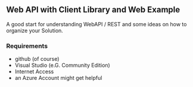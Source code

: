 ## Web API with Client Library and Web Example

A good start for understanding WebAPI / REST and some ideas on how to organize your Solution.

### Requirements

- github (of course)
- Visual Studio (e.G. Community Edition)
- Internet Access
- an Azure Account might get helpful
